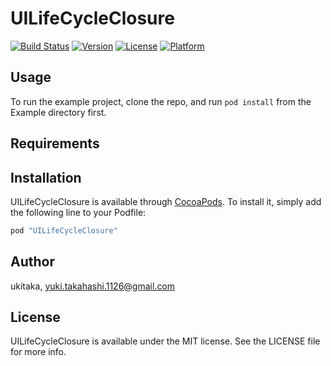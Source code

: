 # UILifeCycleClosure

[![Build Status](https://travis-ci.org/ukitaka/UILifeCycleClosure.svg)](https://travis-ci.org/ukitaka/UILifeCycleClosure)
[![Version](https://img.shields.io/cocoapods/v/UILifeCycleClosure.svg?style=flat)](http://cocoapods.org/pods/UILifeCycleClosure)
[![License](https://img.shields.io/cocoapods/l/UILifeCycleClosure.svg?style=flat)](http://cocoapods.org/pods/UILifeCycleClosure)
[![Platform](https://img.shields.io/cocoapods/p/UILifeCycleClosure.svg?style=flat)](http://cocoapods.org/pods/UILifeCycleClosure)

## Usage

To run the example project, clone the repo, and run `pod install` from the Example directory first.

## Requirements

## Installation

UILifeCycleClosure is available through [CocoaPods](http://cocoapods.org). To install
it, simply add the following line to your Podfile:

```ruby
pod "UILifeCycleClosure"
```

## Author

ukitaka, yuki.takahashi.1126@gmail.com

## License

UILifeCycleClosure is available under the MIT license. See the LICENSE file for more info.
